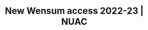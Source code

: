 ---
layout: news
category: news
title: New Wensum access 2022-23 | NUAC
keywords: NUAC, Norwich Union Angling Club, fishing club, news, 2022-23 hallwalk pike fishing
news-date: 17 May 2022
menu-order: 20220517
og-url: news/2022-new-wensum-access.html
og-type: website
og-title: New River Wensum access 2022-23
og-desc: NUAC members can book fishing on the River Wensum at Taverham Mills Fishery from 16th June 2022
og-img: news-fb-img.jpg
sections:
  - btn-title: 
    btn-hash: 
    paragraphs:
      - col-pos:
        col:
        sentences:
          - txt: NUAC are very pleased to announce we have gained access to the River Wensum at Taverham Mills Fishery commencing Thursday 16th June.
          - txt: This beautiful ¾ mile stretch of the Wensum includes two weir pools as well as deep pools, shallow gravel runs, lilies, reeds and snaggy stretches.
          - txt: In order to fish this stretch please familiarise yourself with the [rules](../waters/taverham.html#water-rules) before making a [booking](../waters/taverham.html#water-booking). We would love to know how you get on, please send catch reports to [bookings@nuac.org.uk](mailto:bookings@nuac.org.uk).
          - txt: The Committee hopes members find access to this part of the river an exciting prospect – special thanks to new Committee member Scott Swift for securing this water.
          - txt: We continue to prospect for new venues so please let the Committee know if you become aware of any opportunities that might complement the fishing already available to the Club. Contact details can be found at [Info > Committee](../info/committee.html).
          - txt: Regards,<br>Jason
          - txt: Jason Brewster, <br>Secretary<br>[secretary@nuac.org.uk](mailto:secretary@nuac.org.uk)
---